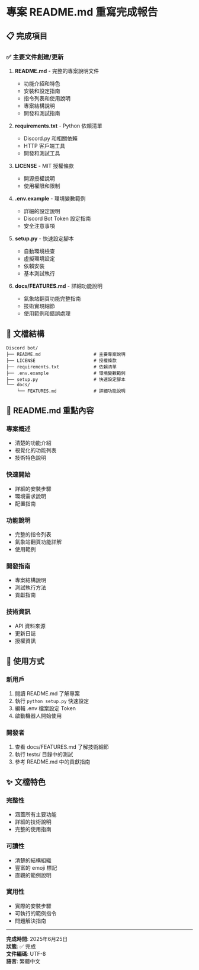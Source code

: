# 專案 README.md 重寫完成報告

## 📋 完成項目

### ✅ 主要文件創建/更新

1. **README.md** - 完整的專案說明文件
   - 功能介紹和特色
   - 安裝和設定指南
   - 指令列表和使用說明
   - 專案結構說明
   - 開發和測試指南

2. **requirements.txt** - Python 依賴清單
   - Discord.py 和相關依賴
   - HTTP 客戶端工具
   - 開發和測試工具

3. **LICENSE** - MIT 授權條款
   - 開源授權說明
   - 使用權限和限制

4. **.env.example** - 環境變數範例
   - 詳細的設定說明
   - Discord Bot Token 設定指南
   - 安全注意事項

5. **setup.py** - 快速設定腳本
   - 自動環境檢查
   - 虛擬環境設定
   - 依賴安裝
   - 基本測試執行

6. **docs/FEATURES.md** - 詳細功能說明
   - 氣象站翻頁功能完整指南
   - 技術實現細節
   - 使用範例和錯誤處理

## 📁 文檔結構

```
Discord bot/
├── README.md                    # 主要專案說明
├── LICENSE                      # 授權條款
├── requirements.txt             # 依賴清單
├── .env.example                 # 環境變數範例
├── setup.py                     # 快速設定腳本
└── docs/
    └── FEATURES.md              # 詳細功能說明
```

## 🎯 README.md 重點內容

### 專案概述
- 清楚的功能介紹
- 視覺化的功能列表
- 技術特色說明

### 快速開始
- 詳細的安裝步驟
- 環境需求說明
- 配置指南

### 功能說明
- 完整的指令列表
- 氣象站翻頁功能詳解
- 使用範例

### 開發指南
- 專案結構說明
- 測試執行方法
- 貢獻指南

### 技術資訊
- API 資料來源
- 更新日誌
- 授權資訊

## 🚀 使用方式

### 新用戶
1. 閱讀 README.md 了解專案
2. 執行 `python setup.py` 快速設定
3. 編輯 .env 檔案設定 Token
4. 啟動機器人開始使用

### 開發者
1. 查看 docs/FEATURES.md 了解技術細節
2. 執行 tests/ 目錄中的測試
3. 參考 README.md 中的貢獻指南

## ✨ 文檔特色

### 完整性
- 涵蓋所有主要功能
- 詳細的技術說明
- 完整的使用指南

### 可讀性
- 清楚的結構組織
- 豐富的 emoji 標記
- 直觀的範例說明

### 實用性
- 實際的安裝步驟
- 可執行的範例指令
- 問題解決指南

---

**完成時間**: 2025年6月25日  
**狀態**: ✅ 完成  
**文件編碼**: UTF-8  
**語言**: 繁體中文
